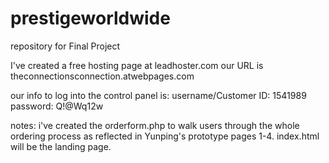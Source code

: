 prestigeworldwide
=================

repository for Final Project

I've created a free hosting page at leadhoster.com
our URL is theconnectionsconnection.atwebpages.com

our info to log into the control panel is:
username/Customer ID: 1541989
password:             Q!@Wq12w

notes: i've created the orderform.php to walk users through the whole ordering process as 
  reflected in Yunping's prototype pages 1-4.  index.html will be the landing page.

